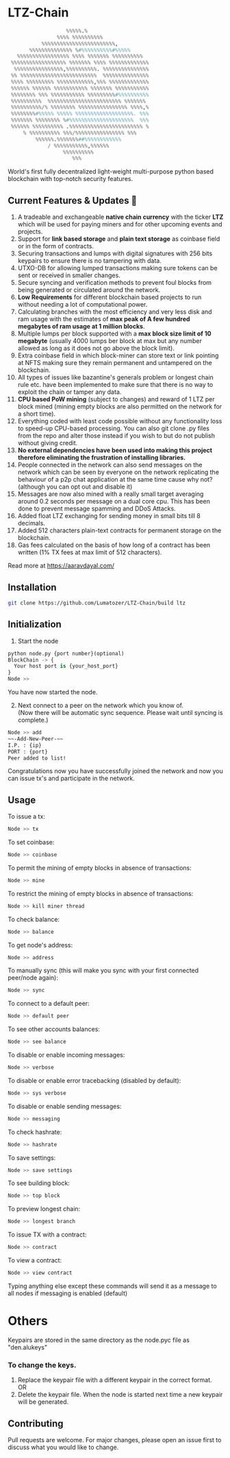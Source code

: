 # LTZ-Chain
```python
                   %%%%%.%                              
                %%%% %%%%%%%%%%                                                                   
           %%%%%%%%%%%%%%%%%%%%%%%%,                                                              
       %%%%%%%%%%%%%% %#%%%%%%%%%%#%%%%%                                                          
   %%%%%%%%%%%%%%%%% %%%% %%%%%%% %%%%%%%%%%                                                      
 %%%%%%%%%%%%%%%%%% %%%%%%% %%%% %%%%%%%%%%%%% 
  %%%%%%%%%%%%%%%%,%%%%%%%%%%. %%%%%%%%%%%%%%% 
 %% %%%%%%%%%%%%%%%%%%%%%%%%%  %%%%%%%%%%%%%%% 
 %%%% %%%%%%%%% %%%%%%%%%%%%,%%% %%%%%%%%%%%%% 
 %%%%%% %%%%%% %%%%%%%%%%% %%%%%%% %%%%%%%%%%% 
 %%%%%%%% %%% %%%%%%%%%%% %%%%%%%%%#%%%%%%%%%% 
 %%%%%%%%%%  %%%%%%%%%%%%%%%%%%%%%%%% %%%%%%%  
 %%%%%%%%%%/% %%%%%%%% %%%%%%%%%%%%%%%% %%%%,%  
 %%%%%%%%#%%%%% %%%%% %%%%%%%%%%%%%%%%%%%. %%% 
 %%%%%%% %%%%%%%% %#%%%%%%%%%%%%%%%%%%%%%  %%% 
 %%%%%% %%%%%%%%%% .%%%%%%%%%%%%%%%%%%%%%%%% % 
     % %%%%%%%%%% %%%/%%%%%%%%%%%%%%%% %%%    
         %%%%%%.%%%%%%%##%%%%%%%%%%%%         
             / %%%%%%%%%%%,%%%%%%            
                  %%%%%%%%%%                
                     %%%                                     
```

World's first fully decentralized light-weight multi-purpose python based blockchain with top-notch security features.

## Current Features & Updates 🎉
1. A tradeable and exchangeable **native chain currency** with the ticker **LTZ** which will be used for paying miners and for other upcoming events and projects.
2. Support for **link based storage** and **plain text storage** as coinbase field or in the form of contracts.
3. Securing transactions and lumps with digital signatures with 256 bits keypairs to ensure there is no tampering with data.
4. UTXO-DB for allowing lumped transactions making sure tokens can be sent or received in smaller changes.
5. Secure syncing and verification methods to prevent foul blocks from being generated or circulated around the network.
6. **Low Requirements** for different blockchain based projects to run without needing a lot of computational power.
7. Calculating branches with the most efficiency and very less disk and ram usage with the estimates of **max peak of A few hundred megabytes of ram usage at 1 million blocks**.
8. Multiple lumps per block supported with a **max block size limit of 10 megabyte** (usually 4000 lumps ber block at max but any number allowed as long as it does not go above the block limit).
9. Extra coinbase field in which block-miner can store text or link pointing at NFTS making sure they remain permanent and untampered on the blockchain.
10. All types of issues like bazantine's generals problem or longest chain rule etc. have been implemented to make sure that there is no way to exploit the chain or tamper any data.
11. **CPU based PoW mining** (subject to changes) and reward of 1 LTZ per block mined (mining empty blocks are also permitted on the network for a short time).
12. Everything coded with least code possible without any functionality loss to speed-up CPU-based processing. You can also git clone .py files from the repo and alter those instead if you wish to but do not publish without giving credit.
13. **No external dependencies have been used into making this project therefore eliminating the frustration of installing libraries.**
14. People connected in the network can also send messages on the network which can be seen by everyone on the network replicating the behaviour of a p2p chat application at the same time cause why not? (although you can opt out and disable it)
15. Messages are now also mined with a really small target averaging around 0.2 seconds per message on a dual core cpu. This has been done to prevent message spamming and DDoS Attacks.
16. Added float LTZ exchanging for sending money in small bits till 8 decimals.
17. Added 512 characters plain-text contracts for permanent storage on the blockchain.
18. Gas fees calculated on the basis of how long of a contract has been written (1% TX fees at max limit of 512 characters).

Read more at https://aaravdayal.com/

## Installation
```bash
git clone https://github.com/Lumatozer/LTZ-Chain/build ltz
```
## Initialization
1. Start the node
```python
python node.py {port number}(optional)
BlockChain -> {
  Your host port is {your_host_port}
}
Node >>                                                                                                                                                                                                                                                                                                                                                                                                                                         
```
You have now started the node.

2. Next connect to a peer on the network which you know of.\
 (Now there will be automatic sync sequence.
Please wait until syncing is complete.)
```bash
Node >> add
~~-Add-New-Peer-~~
I.P. : {ip} 
PORT : {port}
Peer added to list!
```
Congratulations now you have successfully joined the network and now you can issue tx's and participate in the network.
## Usage
To issue a tx:
```bash
Node >> tx
```
To set coinbase:
```bash
Node >> coinbase
```
To permit the mining of empty blocks in absence of transactions:
```bash
Node >> mine
```
To restrict the mining of empty blocks in absence of transactions:
```bash
Node >> kill miner thread
```
To check balance:
```bash
Node >> balance
```
To get node's address:
```bash
Node >> address
```
To manually sync (this will make you sync with your first connected peer/node again):
```bash
Node >> sync
```
To connect to a default peer:
```bash
Node >> default peer
```
To see other accounts balances:
```bash
Node >> see balance
```
To disable or enable incoming messages:
```bash
Node >> verbose
```
To disable or enable error tracebacking (disabled by default):
```bash
Node >> sys verbose
```
To disable or enable sending messages:
```bash
Node >> messaging
```
To check hashrate:
```bash
Node >> hashrate
```
To save settings:
```bash
Node >> save settings
```
To see building block:
```bash
Node >> top block
```
To preview longest chain:
```bash
Node >> longest branch
```
To issue TX with a contract:
```bash
Node >> contract
```
To view a contract:
```bash
Node >> view contract
```
Typing anything else except these commands will send it as a message to all nodes if messaging is enabled (default)
# Others
Keypairs are stored in the same directory as the node.pyc file as "den.alukeys"
### To change the keys.
1. Replace the keypair file with a different keypair in the correct format.\
OR
2. Delete the keypair file. When the node is started next time a new keypair will be generated.
## Contributing
Pull requests are welcome. For major changes, please open an issue first to discuss what you would like to change.